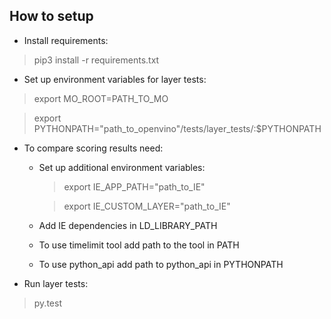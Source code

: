 ## How to setup

* Install requirements:

> pip3 install -r requirements.txt

* Set up environment variables for layer tests:

> export MO_ROOT=PATH_TO_MO

> export PYTHONPATH="path_to_openvino"/tests/layer_tests/:$PYTHONPATH

* To compare scoring results need:
    
    * Set up additional environment variables:
    
        >export IE_APP_PATH="path_to_IE"
    
        >export IE_CUSTOM_LAYER="path_to_IE"
    
    * Add IE dependencies in LD_LIBRARY_PATH 
    
    * To use timelimit tool add path to the tool in PATH
    
    * To use python_api add path to python_api in PYTHONPATH 

* Run layer tests:

> py.test

